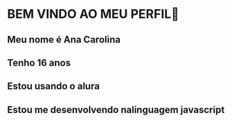 #  BEM VINDO AO MEU PERFIL🌻
## Meu nome é Ana Carolina 
## Tenho 16 anos 
## Estou usando o alura
## Estou me desenvolvendo nalinguagem javascript
## 
